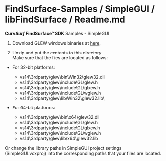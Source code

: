 # FindSurface-Samples / SimpleGUI / libFindSurface / Readme.md
**Curv*Surf* FindSurface™ SDK** Samples - SimpleGUI

1. Download GLEW windows binaries at [here](http://glew.sourceforge.net/).

2. Unzip and put the contents to this directory.      
Make sure that the files are located as follows:

- For 32-bit platforms:
	- vs14\3rdparty\glew\bin\Win32\glew32.dll
	- vs14\3rdparty\glew\include\GL\glew.h
	- vs14\3rdparty\glew\include\GL\glxew.h
	- vs14\3rdparty\glew\include\GL\wglew.h
	- vs14\3rdparty\glew\lib\Win32\glew32.lib\

- For 64-bit platforms:
	- vs14\3rdparty\glew\bin\x64\glew32.dll
	- vs14\3rdparty\glew\include\GL\glew.h
	- vs14\3rdparty\glew\include\GL\glxew.h
	- vs14\3rdparty\glew\include\GL\wglew.h
	- vs14\3rdparty\glew\lib\x64\glew32.lib

Or change the library paths in SimpleGUI project settings (SimpleGUI.vcxproj) into the corresponding paths that your files are located.
